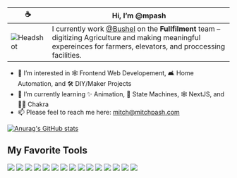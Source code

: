 | ☕️ | Hi, I’m @mpash |
|-|-|
| ![Headshot](https://i.ibb.co/SxwnYqX/66111051658-37-FEC592-287-C-47-AD-B67-A-44127-D1-DF22-B-fullsizerender.jpg)| I currently work [@Bushel](https://bushelpowered.com) on the __Fullfilment__ team – digitizing Agriculture and making meaningful expereinces for farmers, elevators, and proccessing facilities. |

- 👀 I’m interested in 🕸 Frontend Web Developement, 🛋 Home Automation, and 🛠 DIY/Maker Projects
- 🌱 I’m currently learning ✨ Animation, 🧮 State Machines, 🕸 NextJS, and 🧘🏻 Chakra
- 📫 Please feel to reach me here: mitch@mitchpash.com

[![Anurag's GitHub stats](https://github-readme-stats.vercel.app/api?username=mpash&count_private=true&show_icons=true&theme=algolia)](https://github.com/anuraghazra/github-readme-stats)

## My Favorite Tools
<div>
    <img src='https://img.shields.io/badge/-MacBook pro m1-white?style=for-the-badge&logo=apple&logoColor=000&color=fff' />
    <img src='https://img.shields.io/badge/-Bash-white?style=for-the-badge&logo=gnu-bash&logoColor=white&color=333' />
    <img src='https://img.shields.io/badge/-TypeScript-white?style=for-the-badge&logo=TypeScript&logoColor=white&color=3078c6' />
    <img src='https://img.shields.io/badge/-React-white?style=for-the-badge&logo=react&logoColor=333333&color=61dafb' />
    <img src='https://img.shields.io/badge/-PHP-white?style=for-the-badge&logo=php&logoColor=white&color=8892bf' />
    <img src='https://img.shields.io/badge/-Laravel-white?style=for-the-badge&logo=laravel&logoColor=white&color=f9332b' />
    <img src='https://img.shields.io/badge/-Chakra UI-white?style=for-the-badge&logo=chakra-ui&logoColor=white&color=57c9c5' />
    <img src='https://img.shields.io/badge/-React Query-white?style=for-the-badge&logo=react-query&logoColor=white&color=ff4255' />
    <img src='https://img.shields.io/badge/-React Table-white?style=for-the-badge&logo=react-table&logoColor=white&color=0068b3' />
    <img src='https://img.shields.io/badge/-React Router-white?style=for-the-badge&logo=react-router&logoColor=white&color=f44250' />
    <img src='https://img.shields.io/badge/-NextJS-white?style=for-the-badge&logo=next.js&logoColor=white&color=000000' />
    <img src='https://img.shields.io/badge/-NodeJS-white?style=for-the-badge&logo=node.js&logoColor=white&color=046e01' />
    <img src='https://img.shields.io/badge/-Azure DevOps-white?style=for-the-badge&logo=azure-devops&logoColor=white&color=0078d4' />
    <img src='https://img.shields.io/badge/-Adobe Suite-white?style=for-the-badge&logo=adobe&logoColor=white&color=f91101' />
    <img src='https://img.shields.io/badge/-Dribbble-white?style=for-the-badge&logo=dribbble&logoColor=white&color=ea4c89' />
</div>

